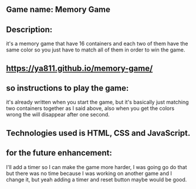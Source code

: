 
## Game name: Memory Game

## Description:
it's a memory game that have 16 containers and each two of them have the same color so you just have to match all of them in order to win the game.

## https://ya811.github.io/memory-game/

## so instructions to play the game:
it's already written when you start the game, but it's basically just matching two containers together as I said above, also when you get the colors wrong the will disappear after one second.

## Technologies used is HTML, CSS and JavaScript.

## for the future enhancement:
 I'll add a timer so I can make the game more harder, I was going go do that but there was no time because I was working on another game and I change it, but yeah adding a timer and reset button maybe would be good.